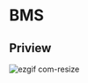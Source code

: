# BMS

## Priview
![ezgif com-resize](https://user-images.githubusercontent.com/43386555/66481237-9ffd9400-eaca-11e9-9ffb-97983148d1f4.gif)
